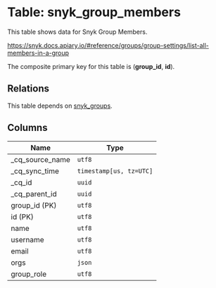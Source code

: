 # Table: snyk_group_members

This table shows data for Snyk Group Members.

https://snyk.docs.apiary.io/#reference/groups/group-settings/list-all-members-in-a-group

The composite primary key for this table is (**group_id**, **id**).

## Relations

This table depends on [snyk_groups](snyk_groups).

## Columns

| Name          | Type          |
| ------------- | ------------- |
|_cq_source_name|`utf8`|
|_cq_sync_time|`timestamp[us, tz=UTC]`|
|_cq_id|`uuid`|
|_cq_parent_id|`uuid`|
|group_id (PK)|`utf8`|
|id (PK)|`utf8`|
|name|`utf8`|
|username|`utf8`|
|email|`utf8`|
|orgs|`json`|
|group_role|`utf8`|
